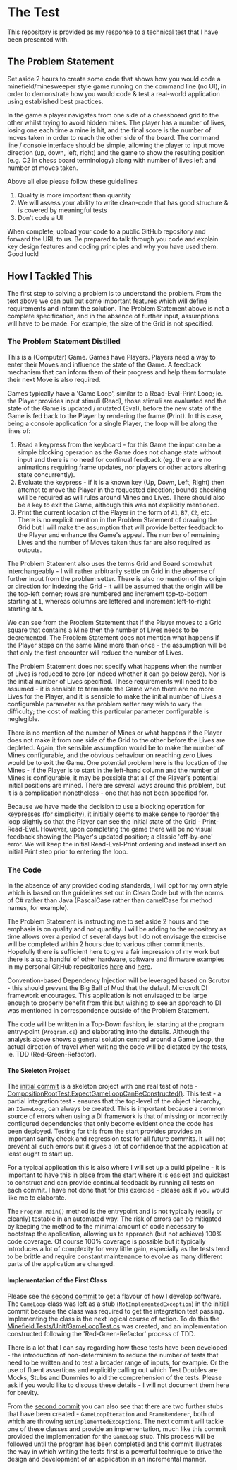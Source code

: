 # The Test
This repository is provided as my response to a technical test that I have been presented with.

## The Problem Statement
Set aside 2 hours to create some code that shows how you would code a minefield/minesweeper style game running on the command line (no UI), in order to demonstrate how you would code & test a real-world application using established best practices.

In the game a player navigates from one side of a chessboard grid to the other whilst trying to avoid hidden mines. The player has a number of lives, losing one each time a mine is hit, and the final score is the number of moves taken in order to reach the other side of the board.  The command line / console interface should be simple, allowing the player to input move direction (up, down, left, right) and the game to show the resulting position (e.g. C2 in chess board terminology) along with number of lives left and number of moves taken.

Above all else please follow these guidelines
1. Quality is more important than quantity
2. We will assess your ability to write clean-code that has good structure & is covered by meaningful tests
3. Don’t code a UI

When complete, upload your code to a public GitHub repository and forward the URL to us.
Be prepared to talk through you code and explain key design features and coding principles and why you have used them.
Good luck!

## How I Tackled This
The first step to solving a problem is to understand the problem.  From the text above we can pull out some important features which will define requirements and inform the solution.  The Problem Statement above is not a complete specification, and in the absence of further input, assumptions will have to be made.  For example, the size of the Grid is not specified.

### The Problem Statement Distilled
This is a (Computer) Game.  Games have Players.  Players need a way to enter their Moves and influence the state of the Game.  A feedback mechanism that can inform them of their progress and help them formulate their next Move is also required.

Games typically have a 'Game Loop', similar to a Read-Eval-Print Loop; ie. the Player provides input stimuli (Read), those stimuli are evaluated and the state of the Game is updated / mutated (Eval), before the new state of the Game is fed back to the Player by rendering the frame (Print).  In this case, being a console application for a single Player, the loop will be along the lines of:
1. Read a keypress from the keyboard - for this Game the input can be a simple blocking operation as the Game does not change state without input and there is no need for continual feedback (eg. there are no animations requiring frame updates, nor players or other actors altering state concurrently).
2. Evaluate the keypress - if it is a known key (Up, Down, Left, Right) then attempt to move the Player in the requested direction; bounds checking will be required as will rules around Mines and Lives.  There should also be a key to exit the Game, although this was not explicitly mentioned.
3. Print the current location of the Player in the form of `A1`, `B7`, `C2`, etc.  There is no explicit mention in the Problem Statement of drawing the Grid but I will make the assumption that will provide better feedback to the Player and enhance the Game's appeal.  The number of remaining Lives and the number of Moves taken thus far are also required as outputs.

The Problem Statement also uses the terms Grid and Board somewhat interchangeably - I will rather arbitrarily settle on Grid in the absense of further input from the problem setter.  There is also no mention of the origin or direction for indexing the Grid - it will be assumed that the origin will be the top-left corner; rows are numbered and increment top-to-bottom starting at `1`, whereas columns are lettered and increment left-to-right starting at `A`.

We can see from the Problem Statement that if the Player moves to a Grid square that contains a Mine then the number of Lives needs to be decremented.  The Problem Statement does not mention what happens if the Player steps on the same Mine more than once - the assumption will be that only the first encounter will reduce the number of Lives.

The Problem Statement does not specify what happens when the number of Lives is reduced to zero (or indeed whether it can go below zero).  Nor is the initial number of Lives specified.  These requirements will need to be assumed - it is sensible to terminate the Game when there are no more Lives for the Player, and it is sensible to make the initial number of Lives a configurable parameter as the problem setter may wish to vary the difficulty; the cost of making this particular parameter configurable is neglegible.

There is no mention of the number of Mines or what happens if the Player does not make it from one side of the Grid to the other before the Lives are depleted.  Again, the sensible assumption would be to make the number of Mines configurable, and the obvious behaviour on reaching zero Lives would be to exit the Game.  One potential problem here is the location of the Mines - if the Player is to start in the left-hand column and the number of Mines is configurable, it may be possible that all of the Player's potential initial positions are mined.  There are several ways around this problem, but it is a complication nonetheless - one that has not been specified for.

Because we have made the decision to use a blocking operation for keypresses (for simplicity), it initially seems to make sense to reorder the loop slightly so that the Player can see the initial state of the Grid - Print-Read-Eval.  However, upon completing the game there will be no visual feedback showing the Player's updated position; a classic 'off-by-one' error.  We will keep the initial Read-Eval-Print ordering and instead insert an initial Print step prior to entering the loop.

### The Code
In the absence of any provided coding standards, I will opt for my own style which is based on the guidelines set out in Clean Code but with the norms of C# rather than Java (PascalCase rather than camelCase for method names, for example).

The Problem Statement is instructing me to set aside 2 hours and the emphasis is on quality and not quantity.  I will be adding to the repository as time allows over a period of several days but I do not envisage the exercise will be completed within 2 hours due to various other commitments.  Hopefully there is sufficient here to give a fair impression of my work but there is also a handful of other hardware, software and firmware examples in my personal GitHub repositories [here](https://github.com/pete-restall) and [here](https://githum.com/lophtware).

Convention-based Dependency Injection will be leveraged based on Scrutor - this should prevent the Big Ball of Mud that the default Microsoft DI framework encourages.  This application is not envisaged to be large enough to properly benefit from this but wishing to see an approach to DI was mentioned in correspondence outside of the Problem Statement.

The code will be written in a Top-Down fashion, ie. starting at the program entry-point (`Program.cs`) and elaborating into the details.  Although the analysis above shows a general solution centred around a Game Loop, the actual direction of travel when writing the code will be dictated by the tests, ie. TDD (Red-Green-Refactor).

#### The Skeleton Project
The [initial commit](https://github.com/pete-restall/CodingTests/commit/1b75f5eccbac275d8a436e229cff1bc2f588316b) is a skeleton project with one real test of note - [CompositionRootTest.ExpectGameLoopCanBeConstructed()](https://github.com/pete-restall/CodingTests/commit/1b75f5eccbac275d8a436e229cff1bc2f588316b#diff-a104468f7230f927ada955df691f90113c1453b4e4416f531d25514a7a4fe5a8).  This test - a partial integration test - ensures that the top-level of the object hierarchy, an `IGameLoop`, can always be created.  This is important because a common source of errors when using a DI framework is that of missing or incorrectly configured dependencies that only become evident once the code has been deployed.  Testing for this from the start provides provides an important sanity check and regression test for all future commits.  It will not prevent all such errors but it gives a lot of confidence that the application at least ought to start up.

For a typical application this is also where I will set up a build pipeline - it is important to have this in place from the start where it is easiest and quickest to construct and can provide continual feedback by running all tests on each commit.  I have not done that for this exercise - please ask if you would like me to elaborate.

The `Program.Main()` method is the entrypoint and is not typically (easily or cleanly) testable in an automated way.  The risk of errors can be mitigated by keeping the method to the minimal amount of code necessary to bootstrap the application, allowing us to approach (but not achieve) 100% code coverage.  Of course 100% coverage is possible but it typically introduces a lot of complexity for very little gain, especially as the tests tend to be brittle and require constant maintenance to evolve as many different parts of the application are changed.

#### Implementation of the First Class
Please see the [second commit](chttps://github.com/pete-restall/CodingTests/ommit/50b841fc02318ad939a1c772586afdce55fb4583) to get a flavour of how I develop software.  The `GameLoop` class was left as a stub (`NotImplementedException`) in the initial commit because the class was required to get the integration test passing.  Implementing the class is the next logical course of action.  To do this the [Minefield.Tests/Unit/GameLoopTest.cs](https://github.com/pete-restall/CodingTests/commit/50b841fc02318ad939a1c772586afdce55fb4583#diff-8cbe7896996cf22ef7b824536c3c296c4d316e4e662a1b461326e71ae8627581) was created, and an implementation constructed following the 'Red-Green-Refactor' process of TDD.

There is a lot that I can say regarding how these tests have been developed - the introduction of non-determinism to reduce the number of tests that need to be written and to test a broader range of inputs, for example.  Or the use of fluent assertions and explicitly calling out which Test Doubles are Mocks, Stubs and Dummies to aid the comprehension of the tests.  Please ask if you would like to discuss these details - I will not document them here for brevity.

From the [second commit](https://github.com/pete-restall/CodingTests/commit/50b841fc02318ad939a1c772586afdce55fb4583) you can also see that there are two further stubs that have been created - `GameLoopIteration` and `FrameRenderer`, both of which are throwing `NotImplementedExceptions`.  The next commit will tackle one of these classes and provide an implementation, much like this commit provided the implementation for the `GameLoop` stub.  This process will be followed until the program has been completed and this commit illustrates the way in which writing the tests first is a powerful technique to drive the design and development of an application in an incremental manner.
